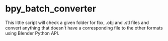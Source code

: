 # bpy_batch_converter
This little script will check a given folder for fbx, .obj and .stl files and convert anything that doesn't have a corresponding file to the other formats using Blender Python API.
